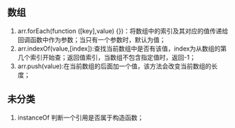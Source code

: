 ## 数组
1. arr.forEach(function ([key],value) {})：将数组中的索引及其对应的值传递给回调函数中作为参数；当只有一个参数时，默认为值；
2. arr.indexOf(value,[index]):查找当前数组中是否有该值，index为从数组的第几个索引开始查；返回值索引，当数组不包含指定值时，返回-1；
3. arr.push(value):在当前数组的后面加一个值，该方法会改变当前数组的长度；

## 未分类
1. instanceOf 判断一个引用是否属于构造函数；